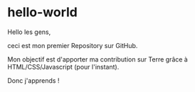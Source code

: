 # hello-world

Hello les gens,

ceci est mon premier Repository sur GitHub.

Mon objectif est d'apporter ma contribution sur Terre grâce à HTML/CSS/Javascript (pour l'instant).

Donc j'apprends !
